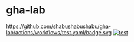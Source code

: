 # gha-lab

https://github.com/shabushabushabu/gha-lab/actions/workflows/test.yaml/badge.svg
[![test](https://github.com/shabushabushabu/gha-lab/actions/workflows/test.yaml/badge.svg)](https://github.com/shabushabushabu/gha-lab/actions/workflows/test.yaml)
